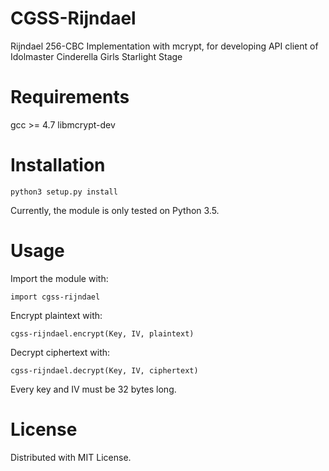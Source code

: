 # CGSS-Rijndael

Rijndael 256-CBC Implementation with mcrypt, for developing API client of Idolmaster Cinderella Girls Starlight Stage 

# Requirements

gcc >= 4.7
libmcrypt-dev

# Installation
<pre><code>python3 setup.py install</code></pre>
Currently, the module is only tested on Python 3.5.

# Usage
Import the module with:
<pre><code>import cgss-rijndael</code></pre>

Encrypt plaintext with:
<pre><code>cgss-rijndael.encrypt(Key, IV, plaintext)</code></pre>

Decrypt ciphertext with:
<pre><code>cgss-rijndael.decrypt(Key, IV, ciphertext)</code></pre>

Every key and IV must be 32 bytes long.

# License
Distributed with MIT License.
